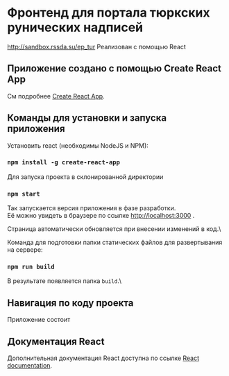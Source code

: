 # Фронтенд для портала тюркских рунических надписей

http://sandbox.rssda.su/ep_tur
Реализован с помощью React

## Приложение создано с помощью Create React App
См подробнее [Create React App](https://github.com/facebook/create-react-app).

## Команды для установки и запуска приложения
Установить react (необходимы NodeJS и NPM):
### `npm install -g create-react-app`

Для запуска проекта в склонированной директории 
### `npm start`

Так запускается версия приложения в фазе разработки. \
Её можно увидеть в браузере по ссылке [http://localhost:3000](http://localhost:3000) .

Страница автоматически обновляется при внесении изменений в код.\

Команда для подготовки папки статических файлов для развертывания на сервере:
### `npm run build`

В результате появляется папка `build`.\

## Навигация по коду проекта

Приложение состоит 

## Документация React
Дополнительная документация React доступна по ссылке [React documentation](https://reactjs.org/).
